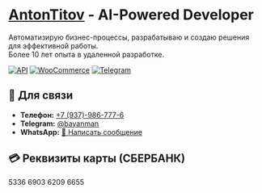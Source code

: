 # [AntonTitov](https://github.com/bayanist) - AI-Powered Developer

Автоматизирую бизнес-процессы, разрабатываю и создаю решения для эффективной работы.  
Более 10 лет опыта в удаленной разработке.

[![API](https://img.shields.io/badge/RESTAPI-26a641?style=for-the-badge&logo=openai&logoColor=white)](https://www.google.com/search?btnG=1&pws=0&q=rest+api)
[![WooCommerce](https://img.shields.io/badge/WooCommerce-96588A?style=for-the-badge&logo=wordpress&logoColor=white)](https://woocommerce.com/)
[![Telegram](https://img.shields.io/badge/Telegram-2CA5E0?style=for-the-badge&logo=telegram&logoColor=white)](https://telegram.org/)

## 🔗 Для связи
- **Телефон:** <a href="tel:+79379867776" target="_blank">+7 (937)-986-777-6</a>  
- **Telegram:** <a href="https://t.me/bayanman" target="_blank">@bayanman</a>  
- **WhatsApp:** <a href="https://wa.me/79379867776" target="_blank">💬 Написать сообщение</a>  

## 💳 Реквизиты карты (СБЕРБАНК)

5336 6903 6209 6655
